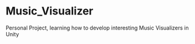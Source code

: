 # Music_Visualizer
Personal Project, learning how to develop interesting Music Visualizers in Unity
